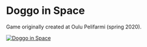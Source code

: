 # Doggo in Space
Game originally created at Oulu Pelifarmi (spring 2020).

[![Doggo in Space](https://img.youtube.com/vi/cOuAjDFyc20/0.jpg)](https://www.youtube.com/watch?v=cOuAjDFyc20)
